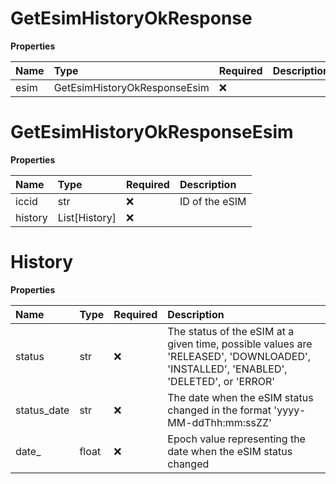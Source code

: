 # GetEsimHistoryOkResponse

**Properties**

| Name | Type                         | Required | Description |
| :--- | :--------------------------- | :------- | :---------- |
| esim | GetEsimHistoryOkResponseEsim | ❌       |             |

# GetEsimHistoryOkResponseEsim

**Properties**

| Name    | Type          | Required | Description    |
| :------ | :------------ | :------- | :------------- |
| iccid   | str           | ❌       | ID of the eSIM |
| history | List[History] | ❌       |                |

# History

**Properties**

| Name        | Type  | Required | Description                                                                                                                         |
| :---------- | :---- | :------- | :---------------------------------------------------------------------------------------------------------------------------------- |
| status      | str   | ❌       | The status of the eSIM at a given time, possible values are 'RELEASED', 'DOWNLOADED', 'INSTALLED', 'ENABLED', 'DELETED', or 'ERROR' |
| status_date | str   | ❌       | The date when the eSIM status changed in the format 'yyyy-MM-ddThh:mm:ssZZ'                                                         |
| date\_      | float | ❌       | Epoch value representing the date when the eSIM status changed                                                                      |
